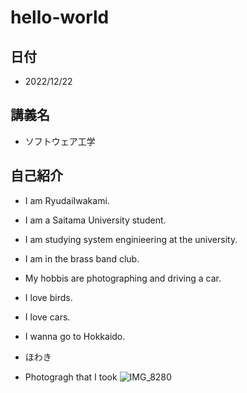 
# hello-world

## 日付
- 2022/12/22

## 講義名
- ソフトウェア工学


## 自己紹介
- I am RyudaiIwakami.
- I am a Saitama University student.
- I am studying system enginieering at the university.
- I am in the brass band club.
- My hobbis are photographing and driving a car.
- I love birds.
- I love cars.
- I wanna go to Hokkaido.
- ほわき


- Photogragh that I took
![IMG_8280](https://user-images.githubusercontent.com/103726264/209043137-2cf02da3-061d-4dfc-98ce-2ccc0ab64d5a.jpg)

